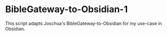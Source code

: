 # BibleGateway-to-Obsidian-1

This script adapts Joschua's BibleGateway-to-Obsidian for my use-case in Obsidian.
